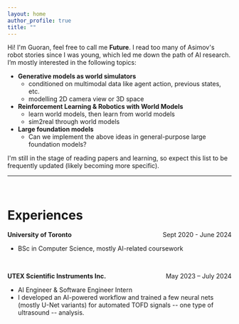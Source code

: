 ```yaml
---
layout: home
author_profile: true
title: ""
---
```


Hi! I'm Guoran, feel free to call me **Future**. I read too many of Asimov's robot stories since I was young, which led me down the path of AI research. I’m mostly interested in the following topics:


- **Generative models as world simulators**
    - conditioned on multimodal data like agent action, previous states, etc.
    - modelling 2D camera view or 3D space
- **Reinforcement Learning & Robotics with World Models**
    - learn world models, then learn from world models
    - sim2real through world models
- **Large foundation models**
    - Can we implement the above ideas in general-purpose large foundation models?

I'm still in the stage of reading papers and learning, so expect this list to be frequently updated (likely becoming more specific).

---

<br>

# Experiences
**University of Toronto** <span style="float: right;">Sept 2020 - June 2024</span>
- BSc in Computer Science, mostly AI-related coursework

<br>

**UTEX Scientific Instruments Inc.** <span style="float: right;">May 2023 – July 2024</span>
- AI Engineer & Software Engineer Intern
- I developed an AI-powered workflow and trained a few neural nets (mostly U-Net variants) for automated TOFD signals -- one type of ultrasound -- analysis.
